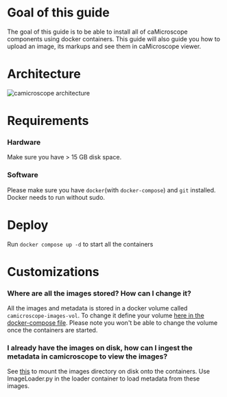# Goal of this guide


The goal of this guide is to be able to install all of caMicroscope components using docker containers. This guide will also guide you how to upload an image, its markups and see them in caMicroscope viewer. 

# Architecture
![camicroscope architecture](https://wiki.nci.nih.gov/download/attachments/325550279/caMicroscope-Architecture.png?version=1&modificationDate=1468862245000&api=v2)

# Requirements
### Hardware
Make sure you have > 15 GB disk space.

### Software
Please make sure you have `docker`(with `docker-compose`) and `git` installed. Docker needs to run without sudo.

# Deploy
Run `docker compose up -d` to start all the containers 



# Customizations

### Where are all the images stored? How can I change it?
All the images and metadata is stored in a docker volume called `camicroscope-images-vol`. To change it define your volume [here in the docker-compose file](https://github.com/camicroscope/Distro/blob/camicroscope_release/docker-compose.yaml#L5). Please note you won't be able to change the volume once the containers are started.

### I already have the images on disk, how can I ingest the metadata in camicroscope to view the images?
See [this](###where-are-all-the-images-stored?-how-can-i-change-it?) to mount the images directory on disk onto the containers. Use ImageLoader.py in the loader container to load metadata from these images.

